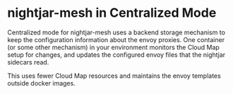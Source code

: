 # nightjar-mesh in Centralized Mode

Centralized mode for nightjar-mesh uses a backend storage mechanism to keep the configuration information about the envoy proxies.  One container (or some other mechanism) in your environment monitors the Cloud Map setup for changes, and updates the configured envoy files that the nightjar sidecars read.

This uses fewer Cloud Map resources and maintains the envoy templates outside docker images.
